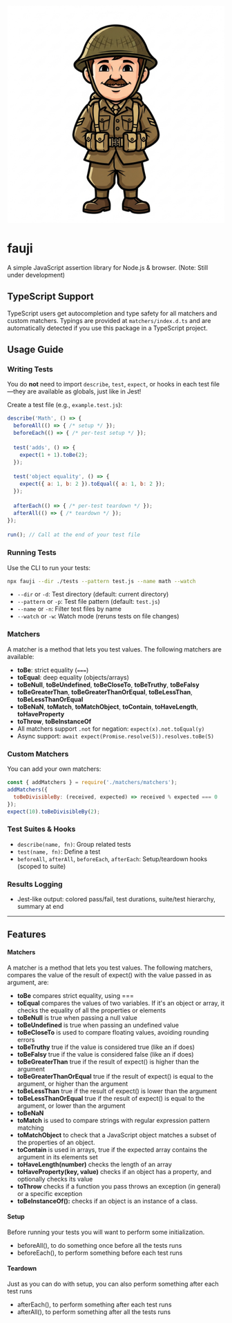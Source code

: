 ![Fauji Mascot](assets/fauji_mascot.png)

# fauji
A simple JavaScript assertion library for Node.js & browser.
(Note: Still under development)

## TypeScript Support
TypeScript users get autocompletion and type safety for all matchers and custom matchers. Typings are provided at `matchers/index.d.ts` and are automatically detected if you use this package in a TypeScript project.

## Usage Guide

### Writing Tests
You do **not** need to import `describe`, `test`, `expect`, or hooks in each test file—they are available as globals, just like in Jest!

Create a test file (e.g., `example.test.js`):

```js
describe('Math', () => {
  beforeAll(() => { /* setup */ });
  beforeEach(() => { /* per-test setup */ });

  test('adds', () => {
    expect(1 + 1).toBe(2);
  });

  test('object equality', () => {
    expect({ a: 1, b: 2 }).toEqual({ a: 1, b: 2 });
  });

  afterEach(() => { /* per-test teardown */ });
  afterAll(() => { /* teardown */ });
});

run(); // Call at the end of your test file
```

### Running Tests
Use the CLI to run your tests:

```sh
npx fauji --dir ./tests --pattern test.js --name math --watch
```
- `--dir` or `-d`: Test directory (default: current directory)
- `--pattern` or `-p`: Test file pattern (default: `test.js`)
- `--name` or `-n`: Filter test files by name
- `--watch` or `-w`: Watch mode (reruns tests on file changes)

### Matchers
A matcher is a method that lets you test values. The following matchers are available:
- **toBe**: strict equality (`===`)
- **toEqual**: deep equality (objects/arrays)
- **toBeNull**, **toBeUndefined**, **toBeCloseTo**, **toBeTruthy**, **toBeFalsy**
- **toBeGreaterThan**, **toBeGreaterThanOrEqual**, **toBeLessThan**, **toBeLessThanOrEqual**
- **toBeNaN**, **toMatch**, **toMatchObject**, **toContain**, **toHaveLength**, **toHaveProperty**
- **toThrow**, **toBeInstanceOf**
- All matchers support `.not` for negation: `expect(x).not.toEqual(y)`
- Async support: `await expect(Promise.resolve(5)).resolves.toBe(5)`

### Custom Matchers
You can add your own matchers:
```js
const { addMatchers } = require('./matchers/matchers');
addMatchers({
  toBeDivisibleBy: (received, expected) => received % expected === 0
});
expect(10).toBeDivisibleBy(2);
```

### Test Suites & Hooks
- `describe(name, fn)`: Group related tests
- `test(name, fn)`: Define a test
- `beforeAll`, `afterAll`, `beforeEach`, `afterEach`: Setup/teardown hooks (scoped to suite)

### Results Logging
- Jest-like output: colored pass/fail, test durations, suite/test hierarchy, summary at end

---

## Features

#### Matchers
A matcher is a method that lets you test values. The following matchers, compares the value of the result of expect() with the value passed in as argument, are:
- **toBe** compares strict equality, using ===
- **toEqual** compares the values of two variables. If it's an object or array, it checks the equality of all the properties or elements
- **toBeNull** is true when passing a null value
- **toBeUndefined** is true when passing an undefined value
- **toBeCloseTo** is used to compare floating values, avoiding rounding errors
- **toBeTruthy** true if the value is considered true (like an if does)
- **toBeFalsy** true if the value is considered false (like an if does)
- **toBeGreaterThan** true if the result of expect() is higher than the argument
- **toBeGreaterThanOrEqual** true if the result of expect() is equal to the argument, or higher than the argument
- **toBeLessThan** true if the result of expect() is lower than the argument
- **toBeLessThanOrEqual** true if the result of expect() is equal to the argument, or lower than the argument
- **toBeNaN**
- **toMatch** is used to compare strings with regular expression pattern matching
- **toMatchObject** to check that a JavaScript object matches a subset of the properties of an object.
- **toContain** is used in arrays, true if the expected array contains the argument in its elements set
- **toHaveLength(number)** checks the length of an array
- **toHaveProperty(key, value)** checks if an object has a property, and optionally checks its value
- **toThrow** checks if a function you pass throws an exception (in general) or a specific exception
- **toBeInstanceOf():** checks if an object is an instance of a class.

#### Setup
Before running your tests you will want to perform some initialization.
- beforeAll(), to do something once before all the tests runs
- beforeEach(), to perform something before each test runs

#### Teardown
Just as you can do with setup, you can also perform something after each test runs
- afterEach(), to perform something after each test runs
- afterAll(), to perform something after all the tests runs

